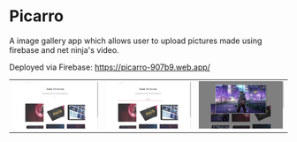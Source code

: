 # Picarro
A image gallery app which allows user to upload pictures made using firebase and net ninja's video.

Deployed via Firebase:
https://picarro-907b9.web.app/

| | | |
|:-------------------------:|:-------------------------:|:-------------------------:|
|<img width="1604" alt="screen shot" src="screenshots/pica (1).png?raw=true">  |  <img width="1604" alt="screen shot" src="screenshots/pica (2).png?raw=true">|<img width="1604" alt="screen shot" src="screenshots/pica (3).png?raw=true">|

